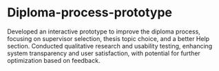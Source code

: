 # Diploma-process-prototype
Developed an interactive prototype to improve the diploma process, focusing on supervisor selection, thesis topic choice, and a better Help section. Conducted qualitative research and usability testing, enhancing system transparency and user satisfaction, with potential for further optimization based on feedback.
